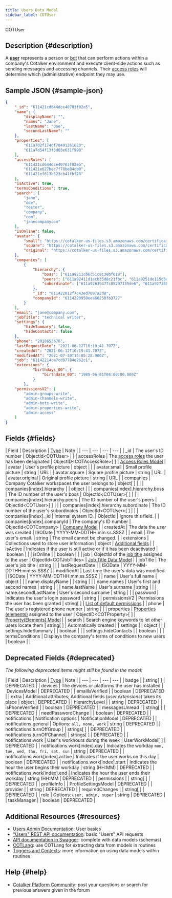 ```yaml
---
title: Users Data Model
sidebar_label: COTUser
---
```


<span className="hero__subtitle">COTUser</span>


## Description {#description}

A [__user__](/docs/documentation/admin/users) represents a person or [bot](/docs/documentation/admin/admin_bots) that can perform actions within a company's Cotalker environment and execute client-side actions such as sending messages and accessing channels. Their [access roles](/docs/documentation/admin/admin_accessrole) will determine which (administrative) endpoint they may use.

## Sample JSON {#sample-json}

```json
{
    "_id": "611421cd644dce40703f02e5",
    "name": {
        "displayName": "",
        "names": "Jane",
        "lastName": "Doe",
        "secondLastName": ""
    },
    "properties": [
        "611a7d2f174df70491261623",
        "611a7d54f13f3d03e631f990"
    ],
    "accessRoles": [
        "611421cd644dce40703f02e5",
        "611421e627bec7f78be84cb0",
        "611421ef613b523cb41fbf28"
    ],
    "isActive": true,
    "termsConditions": true,
    "search": [
        "jane",
        "doe",
        "tester",
        "company",
        "com",
        "janecompanycom"
    ],
    "isOnline": false,
    "avatar": {
        "small": "https://cotalker-us-files.s3.amazonaws.com/certificationworld/image/v4_611421cd644dce40703f02e5/small/profile-jane-doe.jpeg",
        "square": "https://cotalker-us-files.s3.amazonaws.com/certificationworld/image/v4_611421cd644dce40703f02e5/square/profile-jane-doe.jpeg",
        "original": "https://cotalker-us-files.s3.amazonaws.com/certificationworld/image/v4_611421cd644dce40703f02e5/original/profile-jane-doe.jpeg"
    },
    "companies": [
        {
            "hierarchy": {
                "boss": ["611a9211cb6c51cec3ebf018"],
                "peers": ["611a92411d1ecb35d8c21fbc", "611a9251de115d3d72041b24"],
                "subordinate": ["611a92639477c85297135de6", "611a92738822372137e26c70"]
            },
            "_id": "611422012f7c43ed7097a2d8",
            "companyId": "6114220950eea66250fb3727"
        }
    ],
    "email": "jane@company.com",
    "jobTitle": "technical writer",
    "settings": {
        "hideSummary": false,
        "hideContacts": false
    },
    "phone": "2018653676",
    "lastRequestDate": "2021-06-12T10:19:41.707Z",
    "createdAt": "2021-06-12T10:19:41.707Z",
    "modifiedAt": "2021-07-30T15:05:28.900Z",
    "job": "61142214ca7cd07784e262c1",
    "extensions": {
            "birthdays_00": {
                "birthdate_00": "1985-06-01T04:00:00.000Z"
            }
        },
    "permissionsV2": [
        "admin-groups-write",
        "admin-channels-write",
        "admin-bots-write",
        "admin-properties-write",
        "admin-access"
    ]
}
```


## Fields {#fields}

| Field | Description | [Type](/docs/documentation/models/overview_model#data-types) | Note |
| --- | --- | --- | --- |
| _id | The user's ID number | ObjectId<COTUser\> | |
| accessRoles | The [access roles](/docs/documentation/admin/admin_accessrole) the user has been designated | ObjectID<COTAccessRole\>[ ] | [Access Roles Model](/docs/documentation/models/users/model_accessroles) |
| avatar | User's profile picture | object | |
| avatar.small | Small profile picture | string | URL |
| avatar.square | Square profile picture | string | URL |
| avatar.original | Original profile picture | string | URL |
| companies | Company Cotalker workspaces the user belongs to | object[ ] | |
| companies[index].hierarchy | | object | |
| companies[index].hierarchy.boss | The ID number of the user's boss | ObjectId<COTUser\>[ ] | |
| companies[index].hierarchy.peers | The ID number of the user's peers | ObjectId<COTUser\>[ ] | |
| companies[index].hierarchy.subordinate | The ID number of the user's subordinates | ObjectId<COTUser\>[ ] | |
| companies[index]._id | Internal system ID. | ObjectId | Ignore this field. |
| companies[index].companyId | The company's ID number | ObjectId<COTCompany\> | [Company Model](/docs/documentation/models/model_company) |
| createdAt | The date the _user_ was created | ISODate | YYYY-MM-DDTHH:mm:ss.SSSZ |
| email | The user's email. | string | The email cannot be changed. |
| extensions | Collections used to store user information | object | [Additional fields](/docs/documentation/admin/users#additional-fields) |
| isActive | Indicates if the user is still active or if it has been deactivated | boolean | |
| isOnline | | boolean | |
| job | ObjectId of the [job title](/docs/documentation/admin/admin_jobtitles) assigned to the user | ObjectId<COTJobTitles\> | [Job Title Data Model](/docs/documentation/models/users/model_jobtitles) |
| jobTitle | The user's job title | string | |
| lastRequestDate | | ISODate | YYYY-MM-DDTHH:mm:ss.SSSZ |
| modifiedAt | Last time the user's data was modified | ISODate | YYYY-MM-DDTHH:mm:ss.SSSZ |
| name | User's full name | object | |
| name.displayName | | string | |
| name.names | User's first and second names | string | |
| name.lastName | User's surname | string | |
| name.secondLastName | User's second surname | string | |
| password | Indicates the user's login password | string |
| permissionsV2 | Permissions the user has been granted | string[ ] | [List of default permissions](/docs/documentation/admin/admin_accessrole#default-permissions) |
| phone | The user's registered phone number | string | |
| properties | [Properties (elements)](/docs/documentation/client/basic_concepts#elements) assigned to the user | ObjectID<COTProperty\>[ ] | [Property(Elements) Model](/docs/documentation/models/databases/model_properties) |
| search | Search engine keywords to let other users locate them | string[ ] | Automatically created |
| settings | | object | |
| settings.hideSummary | | boolean | |
| settings.hideContacts | | boolean | |
| termsConditions | Displays the company's terms of conditions to new users | boolean | |

## Deprecated Fields {#deprecated}
_The following deprecated items might still be found in the model:_

| Field | Description | [Type](/docs/documentation/models/overview_model#data-types) | Note |
| --- | --- | --- | --- |
| badge | | string[ ] | DEPRECATED |
| devices | The devices or platforms the user has installed | DevicesModel | DEPRECATED |
| emailIsVerified | | boolean | DEPRECATED |
| extra | Additional attributes; Additional fields (_user.extensions_) takes its place | object | DEPRECATED |
| hierarchyLevel | | string | DEPRECATED |
| isPhoneVerified | | boolean | DEPRECATED |
| messagesUnread | | string[ ] | DEPRECATED |
| needPasswordChange | | boolean | DEPRECATED |
| notifications | Notification options | NotificationModel | DEPRECATED |
| notifications.general | Options: `all, none, work` | string | DEPRECATED |
| notifications.turnOffGroup | | strings[ ] | DEPRECATED |
| notifications.turnOffChannel| | strings[ ] | DEPRECATED |
| notifications.work | User's workhours during the week | UserWorkModel[ ] | DEPRECATED |
| notifications.work[index].day | Indicates the workday `mon, tue, wed, thu, fri, sat, sun` | string | DEPRECATED |
| notifications.work[index].active | Indicates if the user works on this day | boolean | DEPRECATED |
| notifications.work[index].start | Indicates the hour the user begins their workday | string (HH:MM) | DEPRECATED |
| notifications.work[index].end | Indicates the hour the user ends their workday | string (HH:MM | DEPRECATED |
| permissions | | string[ ] | DEPRECATED |
| profileInfo | | ProfileSettingsModel | DEPRECATED |
| provider | | string | DEPRECATED |
| requiredChanges | | string[ ] | DEPRECATED |
| role | Options: `user, admin, super` | string | DEPRECATED |
| taskManager | | boolean | DEPRECATED |

## Additional Resources {#resources}

- [Users Admin Documentation](/docs/documentation/admin/users): User basics
- ["Users" REST API documentation](/docs/documentation/api/users/): basic "Users" API requests
- [API documentation in Swagger](https://www.cotalker.com/swagger/core/?key=woubtjf4olr0t4zgutuwn6scbcm6hd3qh1cgl5obmohpbm3mfublnwcvv67lodgjvd3h86s9ppshtvmf95gepsqh6nizq9liu7f): complete with data models (schemas)
- [COTLang](/docs/documentation/automation/cotlang/admin_cotlang): use COTLang for extracting data from models in routines
- [Triggers and Contexts](/docs/documentation/automation/cotlang/triggers_and_contexts): more information on using data models within routines

## Help {#help}

- [Cotalker Platform Community](https://github.com/Cotalker/documentation/discussions): post your questions or search for previous answers given in the forum

